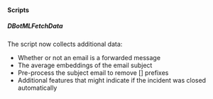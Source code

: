 
#### Scripts
##### DBotMLFetchData
The script now collects additional data:
- Whether or not an email is a forwarded message
- The average embeddings of the email subject
- Pre-process the subject email to remove [] prefixes
- Additional features that might indicate if the incident was closed automatically